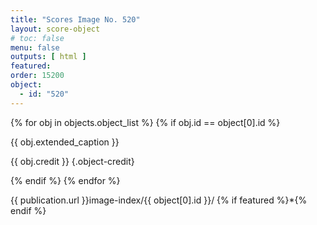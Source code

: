 ```yaml
---
title: "Scores Image No. 520"
layout: score-object
# toc: false
menu: false
outputs: [ html ]
featured: 
order: 15200
object:
  - id: "520"
---
```


{% for obj in objects.object_list %}
{% if obj.id == object[0].id %}

{{ obj.extended_caption }}

{{ obj.credit }} {.object-credit}

{% endif %}
{% endfor %}

<div class="object-credit object-url is-print-only">

{{ publication.url }}image-index/{{ object[0].id }}/ {% if featured %}*{% endif %}

</div>
